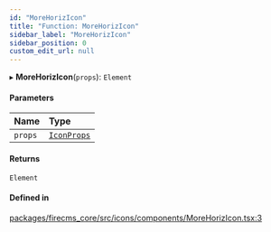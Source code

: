 ```yaml
---
id: "MoreHorizIcon"
title: "Function: MoreHorizIcon"
sidebar_label: "MoreHorizIcon"
sidebar_position: 0
custom_edit_url: null
---
```


▸ **MoreHorizIcon**(`props`): `Element`

#### Parameters

| Name | Type |
| :------ | :------ |
| `props` | [`IconProps`](../types/IconProps.md) |

#### Returns

`Element`

#### Defined in

[packages/firecms_core/src/icons/components/MoreHorizIcon.tsx:3](https://github.com/FireCMSco/firecms/blob/d45f3739/packages/firecms_core/src/icons/components/MoreHorizIcon.tsx#L3)
